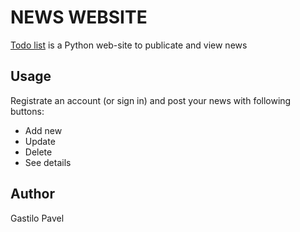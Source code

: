 # NEWS WEBSITE

[Todo list](https://news-site-pro-max-256gb-5g.herokuapp.com) is a Python web-site to publicate and view news

## Usage

Registrate an account (or sign in) and post your news with following buttons: 
* Add new 
* Update 
* Delete
* See details


## Author

Gastilo Pavel

